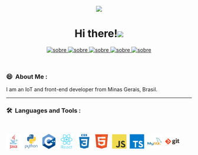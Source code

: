 <p align="center">
  <img src="https://media.giphy.com/media/u2pmTWUi0MXjyrMaVj/giphy.gif" height="250">
  <br>
  <h1 align="center">Hi there!<img src="https://media.giphy.com/media/hvRJCLFzcasrR4ia7z/giphy.gif" width="40"></h1>
  
  
  <p align="center">
    <a href="https://www.instagram.com/luis_gustta13/">
    	<img src="https://img.shields.io/badge/Instagram-E4405F?style=for-the-badge&logo=instagram&logoColor=white" alt="sobre" />
    </a>
    <a href="https://www.linkedin.com/in/luis-gusta-oliveira/">
    	<img src="https://img.shields.io/badge/LinkedIn-0077B5?style=for-the-badge&logo=linkedin&logoColor=white" alt="sobre" />
    </a>
    <a href="https://web.dio.me/users/LGustta13">
    	<img src="https://img.shields.io/badge/DIO-1A1B1F?style=for-the-badge&logo=Iconfinder&logoColor=white" alt="sobre" />
    </a>
    <a href="https://web.dio.me/users/LGustta13">
    	<img src="https://img.shields.io/badge/YouTube-FF0000?style=for-the-badge&logo=youtube&logoColor=white" alt="sobre" />
    </a>
    <a href="https://web.dio.me/users/LGustta13">
    	<img src="https://img.shields.io/badge/Twitch-9146FF?style=for-the-badge&logo=twitch&logoColor=white" alt="sobre" />
    </a>
    <br>
    <p align="center"><img src="https://komarev.com/ghpvc/?username=LGustta13&color=blue" alt=""></p>
  </p>
</p>

### :smile: &nbsp;About Me :

I am an IoT and front-end developer from Minas Gerais, Brasil.

---

### 🛠 &nbsp;Languages and Tools :
<br>
<p>
<img src="https://github.com/devicons/devicon/blob/master/icons/java/java-original-wordmark.svg" title="Java" alt="Java" width="40" height="40"/>&nbsp;
<img src="https://github.com/devicons/devicon/blob/master/icons/python/python-original-wordmark.svg" title="Python" **alt="Python" width="40" height="40"/>&nbsp;
<img src="https://github.com/devicons/devicon/blob/master/icons/cplusplus/cplusplus-original.svg" title="C" **alt="C" width="40" height="40"/>&nbsp;
<img src="https://github.com/devicons/devicon/blob/master/icons/react/react-original-wordmark.svg" title="React" alt="React" width="40" height="40"/>&nbsp;
<img src="https://github.com/devicons/devicon/blob/master/icons/css3/css3-plain-wordmark.svg"  title="CSS3" alt="CSS" width="40" height="40"/>&nbsp;
<img src="https://github.com/devicons/devicon/blob/master/icons/html5/html5-original.svg" title="HTML5" alt="HTML" width="40" height="40"/>&nbsp;
<img src="https://github.com/devicons/devicon/blob/master/icons/javascript/javascript-original.svg" title="JavaScript" alt="JavaScript" width="40" height="40"/>&nbsp;
<img src="https://github.com/devicons/devicon/blob/master/icons/typescript/typescript-original.svg" title="Typescript" alt="Typescript" width="40" height="40"/>&nbsp;
<img src="https://github.com/devicons/devicon/blob/master/icons/mysql/mysql-original-wordmark.svg" title="MySQL"  alt="MySQL" width="40" height="40"/>&nbsp;
<img src="https://github.com/devicons/devicon/blob/master/icons/git/git-original-wordmark.svg" title="Git" **alt="Git" width="40" height="40"/>&nbsp;
</p>


<!--- 🔭 I’m working as a Software Engineer and contributing to frontend and backend for building web applications.
- 🌱 Exploring Technical Content Writing.
- ⚡ In my free time I solve problems on GeeksforGeeks and read tech articles.
- 📫 How to reach me: &nbsp; [![Linkedin Badge](https://img.shields.io/badge/-kakbar-blue?style=flat&logo=Linkedin&logoColor=white)](https://www.linkedin.com/in/kakbar)

### 🔥 &nbsp; My Stats :

<br>

[![GitHub Streak](http://github-readme-streak-stats.herokuapp.com?user=LGustta13&theme=dark&background=000000)](https://git.io/streak-stats)

<br>

[![Top Langs](https://github-readme-stats.vercel.app/api/top-langs/?username=LGustta13&layout=compact&theme=vision-friendly-dark)](https://github.com/anuraghazra/github-readme-stats) -->
